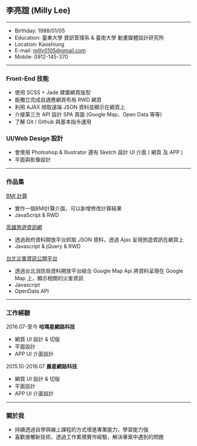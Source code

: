 ## 李亮誼 (Milly Lee)
<hr>

- Birthday: 1988/01/05
- Education: 臺東大學 資訊管理系 & 臺南大學 動畫媒體設計研究所
- Location: Kaoshiung
- E-mail: milly0105@gmail.com
- Mobile: 0912-145-370
<hr>

### Front-End 技能
- 使用 SCSS + Jade 建置網頁版型
- 能獨立完成自適應網頁布局 RWD 網頁
- 利用 AJAX 撈取遠端 JSON 資料並顯示在網頁上
- 介接第三方 API 設計 SPA 頁面 (Google Map、Open Data 等等)
- 了解 Git / Github 與基本指令運用

### UI/Web Design 設計
- 會使用 Photoshop & Illustrator 還有 Sketch 設計 UI 介面 ( 網頁 及 APP )
- 平面與影像設計
<hr>

### 作品集
<a href="https://laingyilee.github.io/BMI/" target="_blank">BMI 計算</a>
  - 實作一個BMI計算介面，可以新增修改計算結果    
  - JavaScript & RWD 

<a href="https://laingyilee.github.io/travelinfo/" target="_blank">高雄旅遊資訊網</a>
 - 透過政府資料開放平台抓取 JSON 資料，透過 Ajax 呈現旅遊資訊在網頁上    
 - Javascript & jQuery & RWD 
 
<a href="https://laingyilee.github.io/typhoon/" target="_blank">台北災害資訊公開平台</a>
 - 透過台北消防局資料開放平台結合 Google Map Api 將資料呈現在 Google Map 上，顯示相關的災害資訊
 - Javascript 	
 - OpenData API 	
 <hr>
 
### 工作經驗
2016.07-至今 **哈瑪星網路科技**
- 網頁 UI 設計 & 切版
- 平面設計
- APP UI 介面設計

2015.10-2016.07 **晨星網路科技**
- 網頁 UI 設計 & 切版
- 平面設計
- APP UI 介面設計

<hr>
 
### 關於我
- 持續透過自學與線上課程的方式增進專業能力，學習能力強
- 喜歡接觸新技術，透過工作累積實作經驗，解決專案中遇到的問題

